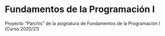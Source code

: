 # Fundamentos de la Programación I
Proyecto "Parchís" de la asignatura de Fundamentos de la Programación I (Curso 2020/21)

